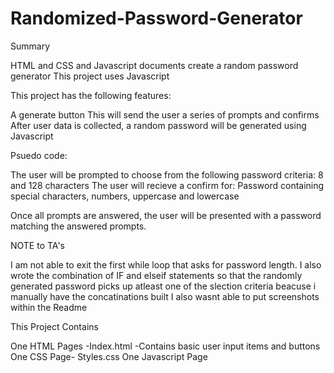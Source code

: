 # Randomized-Password-Generator

Summary

   HTML and CSS and Javascript documents create a random password generator
   This project uses Javascript

This project has the following features:

   A generate button
   This will send the user a series of prompts and confirms
   After user data is collected, a random password will be generated using Javascript
   
Psuedo code:


   The user will be prompted to choose from the following password criteria: 8 and 128 characters
   The user will recieve a confirm for:
   Password containing special characters, numbers, uppercase and lowercase  
             
   Once all prompts are answered, the user will be presented with a password matching the answered prompts. 
    
    
   NOTE to TA's
      
   I am not able to exit the first while loop that asks for password length.
   I also wrote the combination of IF and elseif statements so that the randomly generated password picks up atleast 
   one of the slection criteria beacuse i manually have the concatinations built 
   I also wasnt able to put screenshots within the Readme 
      

This Project Contains

   One HTML Pages -Index.html -Contains basic user input items and buttons 
   One CSS Page- Styles.css
   One Javascript Page
   
   
   

